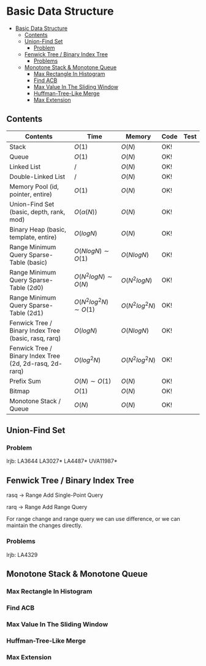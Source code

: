 # Basic Data Structure


- [Basic Data Structure](#basic-data-structure)
  - [Contents](#contents)
  - [Union-Find Set](#union-find-set)
    - [Problem](#problem)
  - [Fenwick Tree / Binary Index Tree](#fenwick-tree--binary-index-tree)
    - [Problems](#problems)
  - [Monotone Stack & Monotone Queue](#monotone-stack--monotone-queue)
    - [Max Rectangle In Histogram](#max-rectangle-in-histogram)
    - [Find ACB](#find-acb)
    - [Max Value In The Sliding Window](#max-value-in-the-sliding-window)
    - [Huffman-Tree-Like Merge](#huffman-tree-like-merge)
    - [Max Extension](#max-extension)


## Contents

| Contents                                                | Time                     | Memory         | Code | Test |
| ------------------------------------------------------- | ------------------------ | -------------- | ---- | ---- |
| Stack                                                   | $O(1)$                   | $O(N)$         | OK!  |      |
| Queue                                                   | $O(1)$                   | $O(N)$         | OK!  |      |
| Linked List                                             | $/$                      | $O(N)$         | OK!  |      |
| Double-Linked List                                      | $/$                      | $O(N)$         | OK!  |      |
| Memory Pool (id, pointer, entire)                       | $O(1)$                   | $O(N)$         | OK!  |      |
| Union-Find Set (basic, depth, rank, mod)                | $O(\alpha(N))$           | $O(N)$         | OK!  |      |
| Binary Heap (basic, template, entire)                   | $O(logN)$                | $O(N)$         | OK!  |      |
| Range Minimum Query Sparse-Table (basic)                | $O(NlogN) \sim O(1)$     | $O(NlogN)$     | OK!  |      |
| Range Minimum Query Sparse-Table (2d0)                  | $O(N^2logN) \sim O(N)$   | $O(N^2logN)$   | OK!  |      |
| Range Minimum Query Sparse-Table (2d1)                  | $O(N^2log^2N) \sim O(1)$ | $O(N^2log^2N)$ | OK!  |      |
| Fenwick Tree / Binary Index Tree (basic, rasq, rarq)    | $O(logN)$                | $O(NlogN)$     | OK!  |      |
| Fenwick Tree / Binary Index Tree (2d, 2d-rasq, 2d-rarq) | $O(log^2N)$              | $O(N^2log^2N)$ | OK!  |      |
| Prefix Sum                                              | $O(N) \sim O(1)$         | $O(N)$         | OK!  |      |
| Bitmap                                                  | $O(1)$                   | $O(N)$         | OK!  |      |
| Monotone Stack / Queue                                  | $O(N)$                   | $O(N)$         | OK!  |      |



## Union-Find Set 

### Problem

lrjb: LA3644 LA3027* LA4487* UVA11987* 



## Fenwick Tree / Binary Index Tree

rasq -> Range Add Single-Point Query

rarq -> Range Add Range Query

For range change and range query we can use difference, or we can maintain the changes directly.



### Problems

lrjb: LA4329



## Monotone Stack & Monotone Queue

### Max Rectangle In Histogram

### Find ACB

### Max Value In The Sliding Window

### Huffman-Tree-Like Merge

### Max Extension
